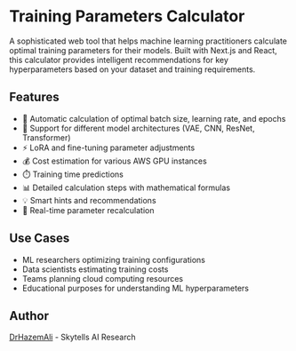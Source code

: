 # Training Parameters Calculator

A sophisticated web tool that helps machine learning practitioners calculate optimal training parameters for their models. Built with Next.js and React, this calculator provides intelligent recommendations for key hyperparameters based on your dataset and training requirements.

## Features

- 🧮 Automatic calculation of optimal batch size, learning rate, and epochs
- 🔄 Support for different model architectures (VAE, CNN, ResNet, Transformer)
- ⚡ LoRA and fine-tuning parameter adjustments
- 💰 Cost estimation for various AWS GPU instances
- ⏱️ Training time predictions
- 📊 Detailed calculation steps with mathematical formulas
- 💡 Smart hints and recommendations
- 🎯 Real-time parameter recalculation

## Use Cases

- ML researchers optimizing training configurations
- Data scientists estimating training costs
- Teams planning cloud computing resources
- Educational purposes for understanding ML hyperparameters


## Author

[DrHazemAli](https://github.com/DrHazemAli) - Skytells AI Research
